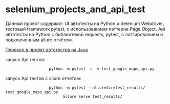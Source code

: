 # selenium_projects_and_api_test
Данный проект содержит: UI автотесты на Python и Selenium Webdriver, тестовый framework pytest, с использованием паттерна Page Object.
Api автотесты на Python с библиотекой requests, pytest, с логгированием и подключенным allure отчётом.

[Переход в проект автотестов на Java](https://gitlab.com/NikitaSivolobov/javadifferenttests)

запуск Api тестов:

                       python -m pytest -s -v test_google_maps_api.py
запуск Api тестов с allure отчётом:

                       python -m pytest --alluredir=test_results/ test_google_maps_api.py
                             allure serve test_results/ 


